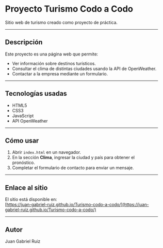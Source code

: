 # Proyecto Turismo Codo a Codo

Sitio web de turismo creado como proyecto de práctica.

---

## Descripción

Este proyecto es una página web que permite:

- Ver información sobre destinos turísticos.
- Consultar el clima de distintas ciudades usando la API de OpenWeather.
- Contactar a la empresa mediante un formulario.

---

## Tecnologías usadas

- HTML5
- CSS3
- JavaScript
- API OpenWeather

---

## Cómo usar

1. Abrir `index.html` en un navegador.
2. En la sección **Clima**, ingresar la ciudad y país para obtener el pronóstico.
3. Completar el formulario de contacto para enviar un mensaje.

---

## Enlace al sitio

El sitio está disponible en:  
[https://juan-gabriel-ruiz.github.io/Turismo-codo-a-codo/](https://juan-gabriel-ruiz.github.io/Turismo-codo-a-codo/)

---

## Autor

Juan Gabriel Ruiz
